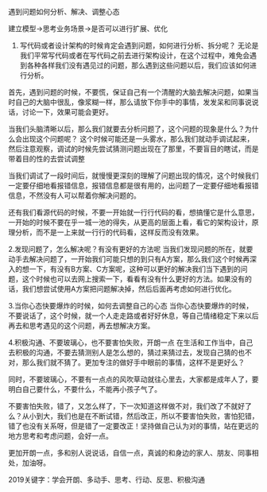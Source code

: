 遇到问题如何分析、解决、调整心态

建立模型->思考业务场景->是否可以进行扩展、优化

1. 写代码或者设计架构的时候肯定会遇到问题，如何进行分析、拆分呢？
无论是我们平常写代码或者在写代码之前去进行架构设计，在这个过程中，难免会遇到各种各样我们没有遇见过的问题，那么遇到这些问题以后，我们应该如何进行分析。

首先，遇到问题的时候，不要慌，保证自己有一个清醒的大脑去解决问题，如果当时自己的大脑中很乱，像浆糊一样，那么请放下你手中的事情，发发呆和同事说说话，讨论一下，效果可能会更好。

当我们头脑清晰以后，那么我们就要去分析问题了，这个问题的现象是什么？为什么会出现这个问题呢？
这个时候可能还是一头雾水，那么我们就动手调试起来，然后注意观察，调试的时候先尝试猜测问题出现在了那里，不要盲目的瞎试，而是带着目的性的去尝试调整

当我们调试了一段时间后，就慢慢更深刻的理解了问题出现的情况，这个时候我们一定要仔细地看报错信息，报错信息都是很有用的，出问题了一定要仔细地看报错信息，不然没有人可以帮着你解决问题的。

还有我们看源代码的时候，不要一开始就一行行代码的看，想搞懂它是什么意思，一开始的时候不要在乎一城一池的得失，从更高的层面上看，看它的架构设计，原理分析，而不是一上来就一行行的代码看，这样反而没有效果。


2.发现问题了，怎么解决呢？有没有更好的方法呢
当我们发现问题的所在，就要动手去解决问题了，一开始我们可能只想的到只有A方案，那么我们这个时候再深入的想一下，有没有B方案、C方案呢，这种可以更好的解决我们当下遇到的问题，这个时候也可以去网上搜索一下，看看有没有什么更好的方法。如果没有的话，我们想尝试使用A方案把问题解决掉，然后后面再考虑如何进行优化。

3.当你心态快要爆炸的时候，如何去调整自己的心态
当你心态快要爆炸的时候，不要说话了，这个时候，就一个人走走路或者好好休息，等自己情绪稳定下来以后再去和思考遇见的这个问题，再去想解决方案。

4.积极沟通、不要玻璃心，也不要害怕失败，开朗一点
在生活和工作当中，自己去积极的沟通，不要去猜测别人是怎么想的，猜过来猜过去，发现自己猜的也不对，那么我们就不猜了。更加专注的做好手中眼前的事情，这样不是更好么？

同时，不要玻璃心，不要有一点点的风吹草动就往心里去，大家都是成年人了，要明白自己要什么，不要什么，不能再小孩子气了。

不要害怕失败，错了，又怎么样了，下一次知道这样做不对，我们改了不就好了么？从小到大，我们也是在不断试错，然后改正，所以不要害怕失败，害怕犯错，错了也没有关系呀，但是错了一定要改正！坚持做自己认为对的事情，站在更远的地方思考和考虑问题，会好一点。

更加开朗一点，多和别人说说话，自信一点，真诚的和身边的家人、朋友、同事相处，加油呀。

2019关键字：学会开朗、多动手、思考、行动、反思、积极沟通